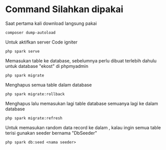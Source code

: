 # Command Silahkan dipakai
Saat pertama kali download langsung pakai
```
composer dump-autoload
```
Untuk aktifkan server Code igniter
```
php spark serve
```
Memasukan table ke database, sebelumnya perlu dibuat terlebih dahulu untuk database "ekost" di phpmyadmin
```
php spark migrate
```
Menghapus semua table dalam database
```
php spark migrate:rollback
```
Menghapus lalu memasukan lagi table database semuanya lagi ke dalam database
```
php spark migrate:refresh
```
Untuk memasukan random data record ke dalam <nama table>, kalau ingin semua table terisi gunakan seeder bernama "DbSeeder"
```
php spark db:seed <nama seeder>
```